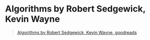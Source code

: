 # Algorithms by Robert Sedgewick, Kevin Wayne

[algo]: <https://www.goodreads.com/book/show/10803540-algorithms>

> [Algorithms by Robert Sedgewick, Kevin Wayne, goodreads][algo]
